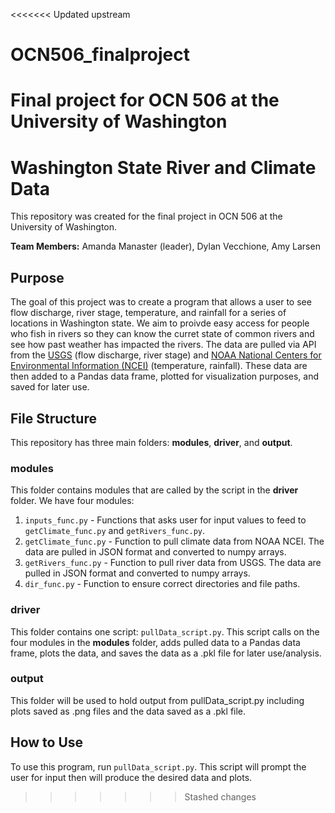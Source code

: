 <<<<<<< Updated upstream
# OCN506_finalproject
Final project for OCN 506 at the University of Washington
=======
# Washington State River and Climate Data
This repository was created for the final project in OCN 506 at the University of Washington.

**Team Members:** Amanda Manaster (leader), Dylan Vecchione, Amy Larsen

## Purpose
The goal of this project was to create a program that allows a user to see flow discharge, river stage, temperature, and rainfall for a series of locations in Washington state. We aim to proivde easy access for people who fish in rivers so they can know the curret state of common rivers and see how past weather has impacted the rivers. The data are pulled via API from the [USGS](https://www.usgs.gov/) (flow discharge, river stage) and [NOAA National Centers for Environmental Information (NCEI)](https://www.ncei.noaa.gov/) (temperature, rainfall). These data are then added to a Pandas data frame, plotted for visualization purposes, and saved for later use.

## File Structure
This repository has three main folders: **modules**, **driver**, and **output**.
### modules
This folder contains modules that are called by the script in the **driver** folder. We have four modules:
1. `inputs_func.py` - Functions that asks user for input values to feed to `getClimate_func.py` and `getRivers_func.py`.
2. `getClimate_func.py` - Function to pull climate data from NOAA NCEI. The data are pulled in JSON format and converted to numpy arrays.
3. `getRivers_func.py` - Function to pull river data from USGS. The data are pulled in JSON format and converted to numpy arrays.
4. `dir_func.py` - Function to ensure correct directories and file paths.

### driver
This folder contains one script: `pullData_script.py`. This script calls on the four modules in the **modules** folder, adds pulled data to a Pandas data frame, plots the data, and saves the data as a .pkl file for later use/analysis.

### output
This folder will be used to hold output from pullData_script.py including plots saved as .png files and the data saved as a .pkl file.

## How to Use
To use this program, run `pullData_script.py`. This script will prompt the user for input then will produce the desired data and plots.
>>>>>>> Stashed changes
